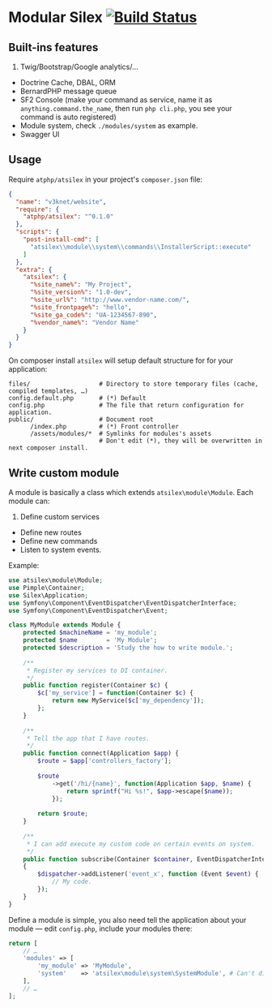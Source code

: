 Modular Silex [![Build Status](https://travis-ci.org/atphp/atsilex.svg)](https://travis-ci.org/atphp/atsilex)
====

## Built-ins features

1. Twig/Bootstrap/Google analytics/…
- Doctrine Cache, DBAL, ORM
- BernardPHP message queue
- SF2 Console (make your command as service, name it as `anything.command.the_name`, then run `php cli.php`, you see your command is auto registered)
- Module system, check `./modules/system` as example.
- Swagger UI

## Usage

Require `atphp/atsilex` in your project's `composer.json` file:

```json
{
  "name": "v3knet/website",
  "require": {
    "atphp/atsilex": "^0.1.0"
  },
  "scripts": {
    "post-install-cmd": [
      "atsilex\\module\\system\\commands\\InstallerScript::execute"
    ]
  },
  "extra": {
    "atsilex": {
      "%site_name%": "My Project",
      "%site_version%": "1.0-dev",
      "%site_url%": "http://www.vendor-name.com/",
      "%site_frontpage%": "hello",
      "%site_ga_code%": "UA-1234567-890",
      "%vendor_name%": "Vendor Name"
    }
  }
}
```

On composer install `atsilex` will setup default structure for for your application:

```
files/                   # Directory to store temporary files (cache, compiled templates, …)
config.default.php       # (*) Default 
config.php               # The file that return configuration for application.
public/                  # Document root
      /index.php         # (*) Front controller
      /assets/modules/*  # Symlinks for modules's assets
                         # Don't edit (*), they will be overwritten in next composer install.
```

## Write custom module

A module is basically a class which extends `atsilex\module\Module`. Each module can:

1. Define custom services
- Define new routes
- Define new commands
- Listen to system events.

Example:

```php
use atsilex\module\Module;
use Pimple\Container;
use Silex\Application;
use Symfony\Component\EventDispatcher\EventDispatcherInterface;
use Symfony\Component\EventDispatcher\Event;

class MyModule extends Module {
    protected $machineName = 'my_module';
    protected $name        = 'My Module';
    protected $description = 'Study the how to write module.';
    
    /**
     * Register my services to DI container.
     */
    public function register(Container $c) {
        $c['my_service'] = function(Container $c) {
            return new MyService($c['my_dependency']);
        };
    }
    
    /**
     * Tell the app that I have routes.
     */
    public function connect(Application $app) {
        $route = $app['controllers_factory'];
        
        $route
            ->get('/hi/{name}', function(Application $app, $name) {
                return sprintf("Hi %s!", $app->escape($name));
            });
        
        return $route;
    }
    
    /**
     * I can add execute my custom code on certain events on system.
     */
    public function subscribe(Container $container, EventDispatcherInterface $dispatcher)
    {
        $dispatcher->addListener('event_x', function (Event $event) {
            // My code. 
        });
    }
}
```

Define a module is simple, you also need tell the application about your module — 
edit `config.php`, include your modules there:
 
```php
return [
    // …
    'modules' => [
        'my_module' => 'MyModule',
        'system'    => 'atsilex\module\system\SystemModule', # Can't disable
    ],
    // …
];
```

